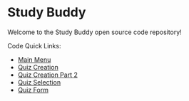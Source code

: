 # Study Buddy
Welcome to the Study Buddy open source code repository!

Code Quick Links:
- [Main Menu](https://github.com/Gene64/StudyBuddy/blob/master/StudyBuddy/StudyBuddy/MainMenuForm.cs)
- [Quiz Creation](https://github.com/Gene64/StudyBuddy/blob/master/StudyBuddy/StudyBuddy/NewCardsForm.cs)
- [Quiz Creation Part 2](https://github.com/Gene64/StudyBuddy/blob/master/StudyBuddy/StudyBuddy/NewQuestionsForm.cs)
- [Quiz Selection](https://github.com/Gene64/StudyBuddy/blob/master/StudyBuddy/StudyBuddy/CardSelectionForm.cs)
- [Quiz Form](https://github.com/Gene64/StudyBuddy/blob/master/StudyBuddy/StudyBuddy/StudyForm.cs)